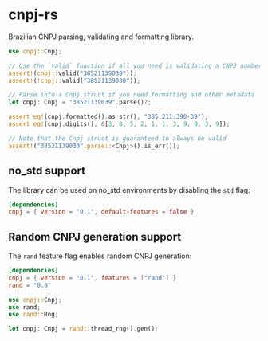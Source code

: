 # cnpj-rs

Brazilian CNPJ parsing, validating and formatting library.

```rust
use cnpj::Cnpj;

// Use the `valid` function if all you need is validating a CNPJ number
assert!(cnpj::valid("38521139039"));
assert!(!cnpj::valid("38521139030"));

// Parse into a Cnpj struct if you need formatting and other metadata
let cnpj: Cnpj = "38521139039".parse()?;

assert_eq!(cnpj.formatted().as_str(), "385.211.390-39");
assert_eq!(cnpj.digits(), &[3, 8, 5, 2, 1, 1, 3, 9, 0, 3, 9]);

// Note that the Cnpj struct is guaranteed to always be valid
assert!("38521139030".parse::<Cnpj>().is_err());
```

## no_std support

The library can be used on no_std environments by disabling the `std` flag:

```toml
[dependencies]
cnpj = { version = "0.1", default-features = false }
```

## Random CNPJ generation support

The `rand` feature flag enables random CNPJ generation:

```toml
[dependencies]
cnpj = { version = "0.1", features = ["rand"] }
rand = "0.8"
```

```rust
use cnpj::Cnpj;
use rand;
use rand::Rng;

let cnpj: Cnpj = rand::thread_rng().gen();
```
